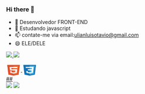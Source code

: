 ### Hi there 👋


- 🔭 Desenvolvedor FRONT-END
- 🌱 Estudando javascript
- 📫 contate-me via email:ulianluisotavio@gmail.com
- 😄 ELE/DELE

<a href="https://github.com/Tavin00">
  <img height="180em" src="https://github-readme-stats.vercel.app/api?username=Tavin00&show_icons=true&theme=dark&include_all_commits=true&count_private=true"/>
  <img height="180em" src="https://github-readme-stats.vercel.app/api/top-langs/?username=Tavin00&layout=compact&langs_count=7&theme=dark"/>
</div>
<div style:"display : inline-block"><br>
<img align="center"  height="30" width="40" src="https://raw.githubusercontent.com/devicons/devicon/master/icons/html5/html5-original.svg">
<img align="center"  height="30" width="40" src="https://raw.githubusercontent.com/devicons/devicon/master/icons/css3/css3-original.svg">
</div>
 ##
 
<div>
<a href="https://instagram.com/Playtavin" target="_blank"><img src="https://img.shields.io/badge/-Instagram-%23E4405F?style=for-the-badge&logo=instagram&logoColor=white" target="_blank"></a>
<a href = "mailto:ulianluisotavio@gmail.com"><img src="https://img.shields.io/badge/-Gmail-%23333?style=for-the-badge&logo=gmail&logoColor=white" target="_blank"></a

</div>
